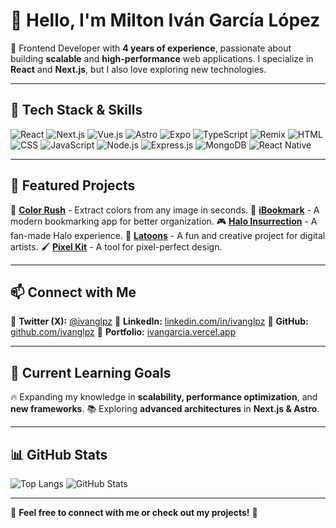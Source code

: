 <!-- # Milton Ivan Garcia Lopez

I am a passionate programming professional with more than 3 years of experience in web application development. Throughout my career, I have maintained a constant commitment to quality and continuous improvement, which has generated a significant impact on my previous work by applying good programming practices.

[Website](https://ivangarcia.vercel.app/)

**Skills**

![skills](https://ivangarcia.vercel.app/skillscover.svg?raw=true)

<img src="https://github-readme-stats.vercel.app/api/top-langs/?username=ivanglpz&layout=compact" alt="top lang"/>

<img src="https://github-readme-stats.vercel.app/api?username=ivanglpz" alt="stats" /> -->

# 👋 Hello, I'm Milton Iván García López

🚀 Frontend Developer with **4 years of experience**, passionate about building **scalable** and **high-performance** web applications.
I specialize in **React** and **Next.js**, but I also love exploring new technologies.

---

## 🚀 Tech Stack & Skills

![React](https://img.shields.io/badge/React-20232A?style=for-the-badge&logo=react&logoColor=61DAFB)
![Next.js](https://img.shields.io/badge/Next.js-000000?style=for-the-badge&logo=nextdotjs&logoColor=white)
![Vue.js](https://img.shields.io/badge/Vue.js-4FC08D?style=for-the-badge&logo=vuedotjs&logoColor=white)
![Astro](https://img.shields.io/badge/Astro-FF5D01?style=for-the-badge&logo=astro&logoColor=white)
![Expo](https://img.shields.io/badge/Expo-000020?style=for-the-badge&logo=expo&logoColor=white)
![TypeScript](https://img.shields.io/badge/TypeScript-007ACC?style=for-the-badge&logo=typescript&logoColor=white)
![Remix](https://img.shields.io/badge/Remix-000000?style=for-the-badge&logo=remix&logoColor=white)
![HTML](https://img.shields.io/badge/HTML-E34F26?style=for-the-badge&logo=html5&logoColor=white)
![CSS](https://img.shields.io/badge/CSS-1572B6?style=for-the-badge&logo=css3&logoColor=white)
![JavaScript](https://img.shields.io/badge/JavaScript-F7DF1E?style=for-the-badge&logo=javascript&logoColor=black)
![Node.js](https://img.shields.io/badge/Node.js-339933?style=for-the-badge&logo=nodedotjs&logoColor=white)
![Express.js](https://img.shields.io/badge/Express-000000?style=for-the-badge&logo=express&logoColor=white)
![MongoDB](https://img.shields.io/badge/MongoDB-47A248?style=for-the-badge&logo=mongodb&logoColor=white)
![React Native](https://img.shields.io/badge/React_Native-61DAFB?style=for-the-badge&logo=react&logoColor=black)

---

## 💼 Featured Projects

🚀 **[Color Rush](http://colorush.vercel.app/)** - Extract colors from any image in seconds.
📖 **[iBookmark](https://ibookmark.vercel.app/login)** - A modern bookmarking app for better organization.
🎮 **[Halo Insurrection](https://insurrectionce.vercel.app/)** - A fan-made Halo experience.
🎨 **[Latoons](https://latoons.vercel.app/)** - A fun and creative project for digital artists.
🖌 **[Pixel Kit](https://pixel-kit.vercel.app/)** - A tool for pixel-perfect design.

---

## 📫 Connect with Me

📌 **Twitter (X):** [@ivanglpz](https://x.com/ivanglpz)
📌 **LinkedIn:** [linkedin.com/in/ivanglpz](https://www.linkedin.com/in/ivanglpz/)
📌 **GitHub:** [github.com/ivanglpz](https://github.com/ivanglpz)
📌 **Portfolio:** [ivangarcia.vercel.app](https://ivangarcia.vercel.app/)

---

## 🎯 Current Learning Goals

🔥 Expanding my knowledge in **scalability, performance optimization**, and **new frameworks**.
📚 Exploring **advanced architectures** in **Next.js & Astro**.

---

## 📊 GitHub Stats

![Top Langs](https://github-readme-stats.vercel.app/api/top-langs/?username=ivanglpz&layout=compact)
![GitHub Stats](https://github-readme-stats.vercel.app/api?username=ivanglpz)

---

🌟 **Feel free to connect with me or check out my projects!** 🚀

